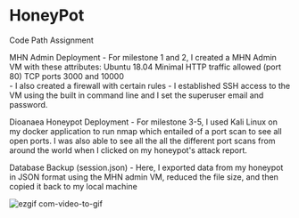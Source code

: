 # HoneyPot
Code Path Assignment

MHN Admin Deployment
    - For milestone 1 and 2, I created a MHN Admin VM with these attributes: 
         Ubuntu 18.04 Minimal 
         HTTP traffic allowed (port 80) 
         TCP ports 3000 and 10000      
    - I also created a firewall with certain rules 
    - I established SSH access to the VM using the built in command line and I set the superuser email and password.
    
Dioanaea Honeypot Deployment
    - For milestone 3-5, I used Kali Linux on my docker application to run nmap which entailed of a port scan to see all open ports.  I was also able to see all the all the different port scans from around the world when I clicked on my honeypot's attack report. 
    
 Database Backup (session.json)
    - Here, I exported data from my honeypot in JSON format using the MHN admin VM, reduced the file size, and then copied it back to my local machine 
    
    
    
![ezgif com-video-to-gif](https://user-images.githubusercontent.com/123430729/235375957-75ad2a4e-fbd3-4b80-b3b9-d4bb9be1fda4.gif)
